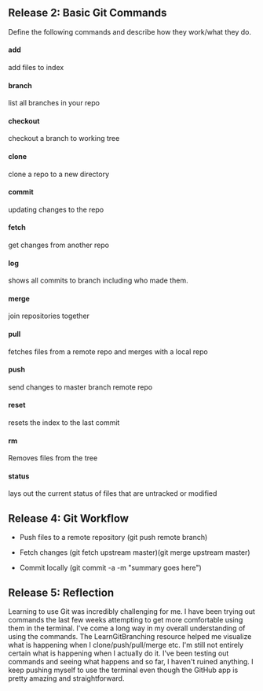  ## Release 2: Basic Git Commands
Define the following commands and describe how they work/what they do.  


#### add
add files to index

#### branch
list all branches in your repo

#### checkout
checkout a branch to working tree

#### clone
clone a repo to a new directory

#### commit
updating changes to the repo

#### fetch
get changes from another repo

#### log
shows all commits to branch including who made them.

#### merge
join repositories together

#### pull
fetches files from a remote repo and merges with a local repo

#### push
send changes to master branch remote repo

#### reset
resets the index to the last commit

#### rm
Removes files from the tree

#### status
lays out the current status of files that are untracked or modified

## Release 4: Git Workflow

- Push files to a remote repository
(git push remote branch)

- Fetch changes
(git fetch upstream master)(git merge upstream master)

- Commit locally
(git commit -a -m "summary goes here")

## Release 5: Reflection

Learning to use Git was incredibly challenging for me.  I have been trying out commands the last few weeks attempting to get more comfortable using them in the terminal.  I've come a long way in my overall understanding of using the commands.  The LearnGitBranching resource helped me visualize what is happening when I clone/push/pull/merge etc.  I'm still not entirely certain what is happening when I actually do it.  I've been testing out commands and seeing what happens and so far, I haven't ruined anything.  I keep pushing myself to use the terminal even though the GitHub app is pretty amazing and straightforward.  
